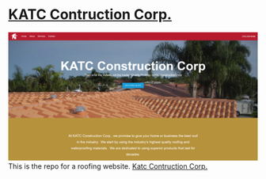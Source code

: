 # [KATC Contruction Corp.](http://www.katc-corp.com/)
[![KATC Contruction Corp](./KATC_Construction_Corp.png)](http://www.katc-corp.com/)
This is the repo for a roofing website.  [Katc Contruction Corp.](http://www.katc-corp.com/)